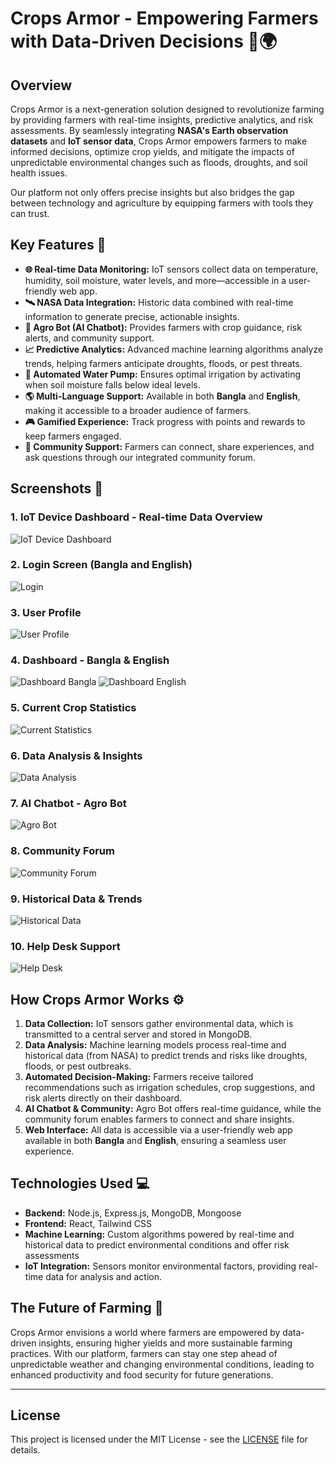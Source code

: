 # Crops Armor - Empowering Farmers with Data-Driven Decisions 🌾🌍

## Overview

Crops Armor is a next-generation solution designed to revolutionize farming by providing farmers with real-time insights, predictive analytics, and risk assessments. By seamlessly integrating **NASA's Earth observation datasets** and **IoT sensor data**, Crops Armor empowers farmers to make informed decisions, optimize crop yields, and mitigate the impacts of unpredictable environmental changes such as floods, droughts, and soil health issues.

Our platform not only offers precise insights but also bridges the gap between technology and agriculture by equipping farmers with tools they can trust.

## Key Features 🚀

- **🌐 Real-time Data Monitoring:** IoT sensors collect data on temperature, humidity, soil moisture, water levels, and more—accessible in a user-friendly web app.
- **🛰️ NASA Data Integration:** Historic data combined with real-time information to generate precise, actionable insights.
- **🤖 Agro Bot (AI Chatbot):** Provides farmers with crop guidance, risk alerts, and community support.
- **📈 Predictive Analytics:** Advanced machine learning algorithms analyze trends, helping farmers anticipate droughts, floods, or pest threats.
- **🚰 Automated Water Pump:** Ensures optimal irrigation by activating when soil moisture falls below ideal levels.
- **🌎 Multi-Language Support:** Available in both **Bangla** and **English**, making it accessible to a broader audience of farmers.
- **🎮 Gamified Experience:** Track progress with points and rewards to keep farmers engaged.
- **👥 Community Support:** Farmers can connect, share experiences, and ask questions through our integrated community forum.

## Screenshots 🌟

### 1. IoT Device Dashboard - Real-time Data Overview

![IoT Device Dashboard](overview/iotdevice.jpg)

### 2. Login Screen (Bangla and English)

![Login](overview/log_in.png)

### 3. User Profile

![User Profile](overview/profile.png)

### 4. Dashboard - Bangla & English

![Dashboard Bangla](overview/dashboard_bn.png)
![Dashboard English](overview/dashboard_en.png)

### 5. Current Crop Statistics

![Current Statistics](overview/current_stats.jpg)

### 6. Data Analysis & Insights

![Data Analysis](overview/analysis.png)

### 7. AI Chatbot - Agro Bot

![Agro Bot](overview/agro_bot.png)

### 8. Community Forum

![Community Forum](overview/community.png)

### 9. Historical Data & Trends

![Historical Data](overview/past_state.png)

### 10. Help Desk Support

![Help Desk](overview/help_desk.png)

## How Crops Armor Works ⚙️

1. **Data Collection:** IoT sensors gather environmental data, which is transmitted to a central server and stored in MongoDB.
2. **Data Analysis:** Machine learning models process real-time and historical data (from NASA) to predict trends and risks like droughts, floods, or pest outbreaks.
3. **Automated Decision-Making:** Farmers receive tailored recommendations such as irrigation schedules, crop suggestions, and risk alerts directly on their dashboard.
4. **AI Chatbot & Community:** Agro Bot offers real-time guidance, while the community forum enables farmers to connect and share insights.
5. **Web Interface:** All data is accessible via a user-friendly web app available in both **Bangla** and **English**, ensuring a seamless user experience.

## Technologies Used 💻

- **Backend:** Node.js, Express.js, MongoDB, Mongoose
- **Frontend:** React, Tailwind CSS
- **Machine Learning:** Custom algorithms powered by real-time and historical data to predict environmental conditions and offer risk assessments
- **IoT Integration:** Sensors monitor environmental factors, providing real-time data for analysis and action.

## The Future of Farming 🌱

Crops Armor envisions a world where farmers are empowered by data-driven insights, ensuring higher yields and more sustainable farming practices. With our platform, farmers can stay one step ahead of unpredictable weather and changing environmental conditions, leading to enhanced productivity and food security for future generations.

---

## License

This project is licensed under the MIT License - see the [LICENSE](LICENSE) file for details.
